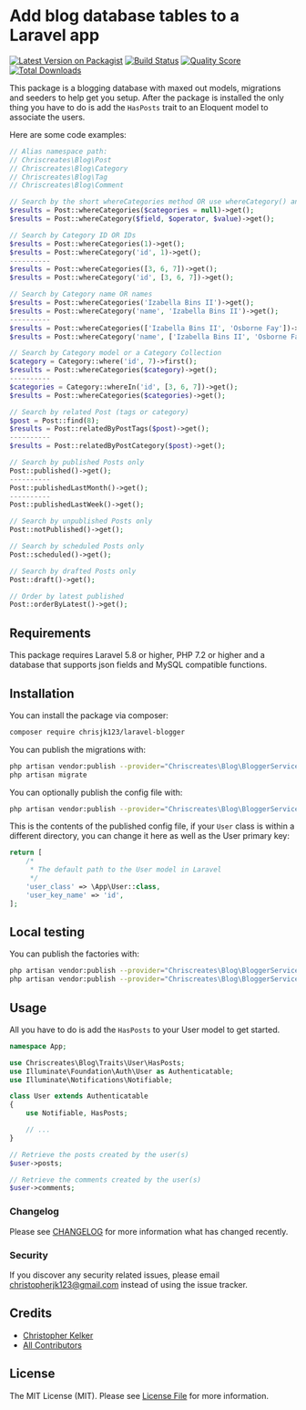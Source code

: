 # Add blog database tables to a Laravel app

[![Latest Version on Packagist](https://img.shields.io/packagist/v/chrisjk123/laravel-blogger.svg?style=flat-square)](https://packagist.org/packages/chrisjk123/laravel-blogger)
[![Build Status](https://img.shields.io/travis/chrisjk123/laravel-blogger/master.svg?style=flat-square)](https://travis-ci.org/chrisjk123/laravel-blogger)
[![Quality Score](https://img.shields.io/scrutinizer/g/chrisjk123/laravel-blogger.svg?style=flat-square)](https://scrutinizer-ci.com/g/chrisjk123/laravel-blogger)
[![Total Downloads](https://img.shields.io/packagist/dt/chrisjk123/laravel-blogger.svg?style=flat-square)](https://packagist.org/packages/chrisjk123/laravel-blogger)


This package is a blogging database with maxed out models, migrations and seeders to help get you setup. After the package is installed the only thing you have to do is add the `HasPosts` trait to an Eloquent model to associate the users.

Here are some code examples:

```php
// Alias namespace path:
// Chriscreates\Blog\Post
// Chriscreates\Blog\Category
// Chriscreates\Blog\Tag
// Chriscreates\Blog\Comment

// Search by the short whereCategories method OR use whereCategory() and specify the field
$results = Post::whereCategories($categories = null)->get();
$results = Post::whereCategory($field, $operator, $value)->get();

// Search by Category ID OR IDs
$results = Post::whereCategories(1)->get();
$results = Post::whereCategory('id', 1)->get();
----------
$results = Post::whereCategories([3, 6, 7])->get();
$results = Post::whereCategory('id', [3, 6, 7])->get();

// Search by Category name OR names
$results = Post::whereCategories('Izabella Bins II')->get();
$results = Post::whereCategory('name', 'Izabella Bins II')->get();
----------
$results = Post::whereCategories(['Izabella Bins II', 'Osborne Fay'])->get();
$results = Post::whereCategory('name', ['Izabella Bins II', 'Osborne Fay'])->get();

// Search by Category model or a Category Collection
$category = Category::where('id', 7)->first();
$results = Post::whereCategories($category)->get();
----------
$categories = Category::whereIn('id', [3, 6, 7])->get();
$results = Post::whereCategories($categories)->get();

// Search by related Post (tags or category)
$post = Post::find(8);
$results = Post::relatedByPostTags($post)->get();
----------
$results = Post::relatedByPostCategory($post)->get();

// Search by published Posts only
Post::published()->get();
----------
Post::publishedLastMonth()->get();
----------
Post::publishedLastWeek()->get();

// Search by unpublished Posts only
Post::notPublished()->get();

// Search by scheduled Posts only
Post::scheduled()->get();

// Search by drafted Posts only
Post::draft()->get();

// Order by latest published
Post::orderByLatest()->get();
```

## Requirements

This package requires Laravel 5.8 or higher, PHP 7.2 or higher and a database that supports json fields and MySQL compatible functions.

## Installation

You can install the package via composer:

```bash
composer require chrisjk123/laravel-blogger
```

You can publish the migrations with:

```bash
php artisan vendor:publish --provider="Chriscreates\Blog\BloggerServiceProvider" --tag="migrations"
php artisan migrate
```

You can optionally publish the config file with:

```bash
php artisan vendor:publish --provider="Chriscreates\Blog\BloggerServiceProvider" --tag="config"
```

This is the contents of the published config file, if your `User` class is
within a different directory, you can change it here as well as the User primary key:

```php
return [
    /*
     * The default path to the User model in Laravel
     */
    'user_class' => \App\User::class,
    'user_key_name' => 'id',
];
```

## Local testing

You can publish the factories with:

```bash
php artisan vendor:publish --provider="Chriscreates\Blog\BloggerServiceProvider" --tag="factories"
php artisan vendor:publish --provider="Chriscreates\Blog\BloggerServiceProvider" --tag="seeders"
```

## Usage

All you have to do is add the `HasPosts` to your User model to get started.

``` php
namespace App;

use Chriscreates\Blog\Traits\User\HasPosts;
use Illuminate\Foundation\Auth\User as Authenticatable;
use Illuminate\Notifications\Notifiable;

class User extends Authenticatable
{
    use Notifiable, HasPosts;

    // ...
}

// Retrieve the posts created by the user(s)
$user->posts;

// Retrieve the comments created by the user(s)
$user->comments;
```

### Changelog

Please see [CHANGELOG](CHANGELOG.md) for more information what has changed recently.

### Security

If you discover any security related issues, please email christopherjk123@gmail.com instead of using the issue tracker.

## Credits

- [Christopher Kelker](https://github.com/chrisjk123)
- [All Contributors](../../contributors)

## License

The MIT License (MIT). Please see [License File](LICENSE.md) for more information.
